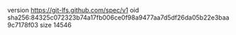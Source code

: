 version https://git-lfs.github.com/spec/v1
oid sha256:84325c072323b74a17fb006ce0f98a9477aa7d5df26da05b22e3baa9c7178f03
size 14546
